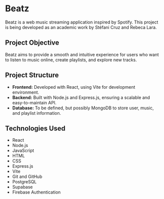 # Beatz

Beatz is a web music streaming application inspired by Spotify. This project is being developed as an academic work by Stéfani Cruz and Rebeca Lara.

## Project Objective
Beatz aims to provide a smooth and intuitive experience for users who want to listen to music online, create playlists, and explore new tracks.

## Project Structure
- **Frontend:** Developed with React, using Vite for development environment.
- **Backend:** Built with Node.js and Express.js, ensuring a scalable and easy-to-maintain API.
- **Database:** To be defined, but possibly MongoDB to store user, music, and playlist information.

## Technologies Used
- React
- Node.js
- JavaScript
- HTML
- CSS
- Express.js
- Vite
- Git and GitHub
- PostgreSQL
- Supabase
- Firebase Authentication
